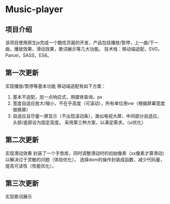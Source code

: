 # Music-player

## 项目介绍
该项目使用原生js完成一个酷炫页面的开发，产品包括播放/暂停，上一曲/下一曲，播放效果，滑动效果，歌词展示等几大功能。
技术栈：移动端适配，SVG，Parcel，SASS，ES6。

## 第一次更新
实现播放/暂停等基本功能
移动端适配有如下方案：
1. 基本不适配，加一点响应式，用媒体查询，px
2. 宽度自适应放大/缩小，不在乎高度（可滚动），所有单位用vw（根据屏幕宽度做换算）
3. 自适应且尽量一屏显示（不出现滚动条），类似电视大屏，中间部分自适应，头部/底部设为固定高度。
采用第三种方案，以满足需求。（ui优化）

## 第二次更新
实现滑动效果
封装了一个手势库，同时调整滑动时的初始像素（xx像素才算滑动）以解决过于灵敏的问题（体验优化）。
选择dom的操作封装成函数，减少代码量，提高可读性（性能优化）。

## 第三次更新
实现歌词展示

